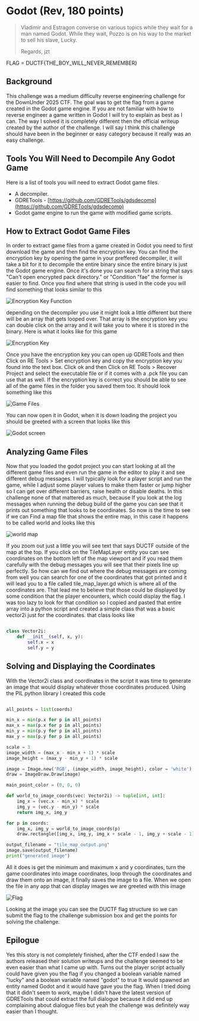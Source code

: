 # Godot (Rev, 180 points)

> Vladimir and Estragon converse on various topics while they wait for a man named Godot. While they wait, Pozzo is on his way to the market to sell his slave, Lucky.
>
> Regards,
> jzt

FLAG = DUCTF{THE_BOY_WILL_NEVER_REMEMBER}


## Background

This challenge was a medium difficulty reverse engineering challenge for the DownUnder 2025 CTF. The goal was to get the flag from a game created in the Godot game engine. If you are not familiar with how to reverse engineer a game written in Godot I will try to explain as best as I can. The way I solved it is completely different then the official writeup created by the author of the challenge. I will say I think this challenge should have been in the beginner or easy category because it really was an easy challenge.

## Tools You Will Need to Decompile Any Godot Game
Here is a list of tools you will need to extract Godot game files.

- A decompiler.
- GDRETools - [https://github.com/GDRETools/gdsdecomp](https://github.com/GDRETools/gdsdecomp)
- Godot game engine to run the game with modified game scripts.

## How to Extract Godot Game Files

In order to extract game files from a game created in Godot you need to first download the game and then find the encryption key. You can find the encryption key by opening the game in your preffered decompiler, it will take a bit for it to decompile the entire binary since the entire binary is just the Godot game engine. Once it's done you can search for a string that says "Can't open encrypted pack directory." or "Condition \"fae" the former is easier to find. Once you find where that string is used in the code you will find something that looks similar to this 

![Encryption Key Function](../../writeup-images/encryption_key_function.png) 

depending on the decompiler you use it might look a little different but there will be an array that gets looped over. That array is the encryption key you can double click on the array and it will take you to where it is stored in the binary. Here is what it looks like for this game 

![Encryption Key](../../writeup-images/encryption_key.png)

Once you have the encryption key you can open up GDRETools and then Click on RE Tools > Set encryption key and copy the encryption key you found into the text box. Click ok and then Click on RE Tools > Recover Project and select the executable file or if it comes with a .pck file you can use that as well. If the encryption key is correct you should be able to see all of the game files in the folder you saved them too. It should look something like this 

![Game Files](../../writeup-images/game_files.png)

You can now open it in Godot, when it is down loading the project you should be greeted with a screen that looks like this 

![Godot screen](../../writeup-images/godot_screen.png)

## Analyzing Game Files 

Now that you loaded the godot project you can start looking at all the different game files and even run the game in the editor to play it and see different debug messages. I will typically look for a player script and run the game, while I adjust some player values to make them faster or jump higher so I can get over different barriers, raise health or disable deaths. In this challenge none of that mattered as much, because If you look at the log messages when running the debug build of the game you can see that it prints out something that looks to be coordinates. So now is the time to see if we can Find a map file that shows the entire map, in this case it happens to be called world and looks like this 

![world map](../../writeup-images/worldmap.png)

If you zoom out just a little you will see text that says DUCTF outside of the map at the top. If you click on the TileMapLayer entity you can see coordinates on the bottom left of the map viewport and if you read them carefully with the debug messages you will see that their pixels line up perfectly. So how can we find out where the debug messages are coming from well you can search for one of the coordinates that got printed and it will lead you to a file called tile_map_layer.gd which is where all of the coordinates are. That lead me to believe that those could be displayed by some condition that the player encounters, which could display the flag. I was too lazy to look for that condition so I copied and pasted that entire array into a python script and created a simple class that was a basic vector2i just for the coordinates. that class looks like 

```python 

class Vector2i:
    def __init__(self, x, y):
        self.x = x
        self.y = y
```
## Solving and Displaying the Coordinates

With the Vector2i class and coordinates in the script it was time to generate an image that would display whatever those coordinates produced. Using the PIL python library I created this code 

```python

all_points = list(coords)

min_x = min(p.x for p in all_points)
max_x = max(p.x for p in all_points)
min_y = min(p.y for p in all_points)
max_y = max(p.y for p in all_points)

scale = 3
image_width = (max_x - min_x + 1) * scale
image_height = (max_y - min_y + 1) * scale

image = Image.new('RGB', (image_width, image_height), color = 'white')
draw = ImageDraw.Draw(image)

main_point_color = (0, 0, 0)

def world_to_image_coords(vec: Vector2i) -> tuple[int, int]:
    img_x = (vec.x - min_x) * scale
    img_y = (vec.y - min_y) * scale
    return img_x, img_y

for p in coords:
    img_x, img_y = world_to_image_coords(p)
    draw.rectangle([img_x, img_y, img_x + scale - 1, img_y + scale - 1], fill=main_point_color)

output_filename = "tile_map_output.png"
image.save(output_filename)
print("generated image")
```

All it does is get the minimum and maximum x and y coordinates, turn the game coordinates into image coordinates, loop through the coordinates and draw them onto an image, it finally saves the image to a file. When we open the file in any app that can display images we are greeted with this image

![Flag](../../writeup-images/flag.png)

Looking at the image you can see the DUCTF flag structure so we can submit the flag to the challenge submission box and get the points for solving the challenge.

## Epilogue

Yes this story is not completely finished, after the CTF ended I saw the authors released their solution writeups and the challenge seemed to be even easier than what I came up with. Turns out the player script actually could have given you the flag if you changed a boolean variable named "lucky" and a boolean variable named "godot" to true It would spawned an entity named Godot and it would have gave you the flag. When I tried doing that it didn't seem to work, maybe I didn't have the latest version of GDRETools that could extract the full dialogue because it did end up complaining about dialogue files but yeah the challenge was definitely way easier than I thought. 